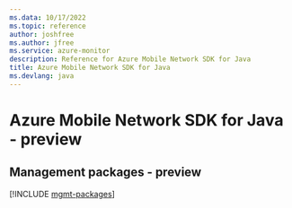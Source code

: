 ```yaml
---
ms.data: 10/17/2022
ms.topic: reference
author: joshfree
ms.author: jfree
ms.service: azure-monitor
description: Reference for Azure Mobile Network SDK for Java
title: Azure Mobile Network SDK for Java
ms.devlang: java
---
```

# Azure Mobile Network SDK for Java - preview

## Management packages - preview
[!INCLUDE [mgmt-packages](mobile-network-mgmt-index.md)]